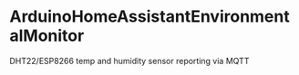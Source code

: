 # ArduinoHomeAssistantEnvironmentalMonitor
DHT22/ESP8266 temp and humidity sensor reporting via MQTT
